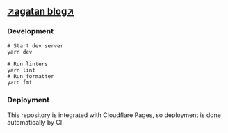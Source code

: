 ## [↗agatan blog↗](https://blog.agatan.dev/)

### Development

```sh-session
# Start dev server
yarn dev
```

```sh-session
# Run linters
yarn lint
# Run formatter
yarn fmt
```

### Deployment

This repository is integrated with Cloudflare Pages, so deployment is done automatically by CI.
